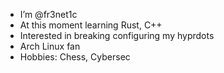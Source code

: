 - I’m @fr3net1c
- At this moment learning Rust, C++
- Interested in breaking configuring my hyprdots
- Arch Linux fan
- Hobbies: Chess, Cybersec

